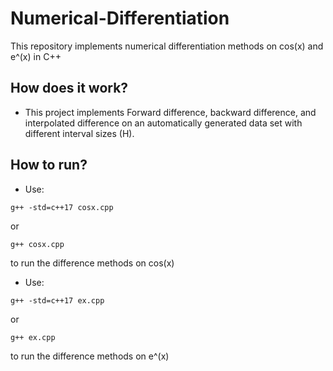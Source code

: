 # Numerical-Differentiation
This repository implements numerical differentiation methods on cos(x) and e^(x) in C++

## How does it work?
- This project implements Forward difference, backward difference, and interpolated difference on an automatically generated data set
with different interval sizes (H).

## How to run?
- Use:
```
g++ -std=c++17 cosx.cpp
```
or
```
g++ cosx.cpp
```

to run the difference methods on cos(x)

- Use:
```
g++ -std=c++17 ex.cpp
```
or
```
g++ ex.cpp
```

to run the difference methods on e^(x)
